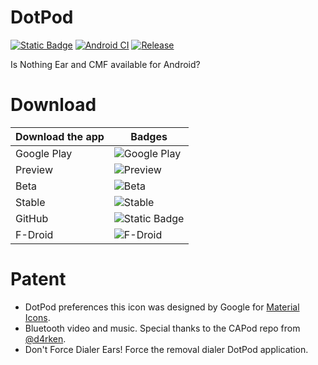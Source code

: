 # DotPod
[![Static Badge](https://img.shields.io/badge/Emoji%20Status-grey?logo=HuggingFace)](https://github.com/NurMi-io/DotPod/releases) [![Android CI](https://github.com/NurMi-io/DotPod/actions/workflows/android.yml/badge.svg)](https://github.com/NurMi-io/DotPod/actions/workflows/android.yml) [![Release](https://img.shields.io/github/v/release/NurMi-io/DotPod?include_prereleases)](https://github.com/NurMi-io/DotPod/releases/latest)

Is Nothing Ear and CMF available for Android?
# Download
| Download the app | Badges          |
| ------- | ------------------ |
| Google Play   | ![Google Play](https://img.shields.io/badge/Google%20Play-Coming%20Soon-green?logo=GooglePlay&logoColor=%239fd900) |
| Preview    | ![Preview](https://img.shields.io/badge/Preview-Released-green?logo=Android&logoColor=%239fd900&label=Preview) |
| Beta   | ![Beta](https://img.shields.io/badge/Beta-Released-green?logo=Android&logoColor=%239fd900) |
| Stable   | ![Stable](https://img.shields.io/badge/Stable-Released-green?logo=Android&logoColor=%239fd900)                |
| GitHub   | ![Static Badge](https://img.shields.io/badge/GitHub-Released-green?logo=GitHub&logoColor=%239fd900)                |
| F-Droid   | ![F-Droid](https://img.shields.io/badge/FDroid-Coming%20Soon-green?logo=F-Droid&logoColor=%239fd900&label=F-Droid) |
# Patent
* DotPod preferences this icon was designed by Google for [Material Icons](https://pictogrammers.com/library/mdi/).
* Bluetooth video and music. Special thanks to the CAPod repo from [@d4rken](https://github.com/d4rken).
* Don't Force Dialer Ears! Force the removal dialer DotPod application.
